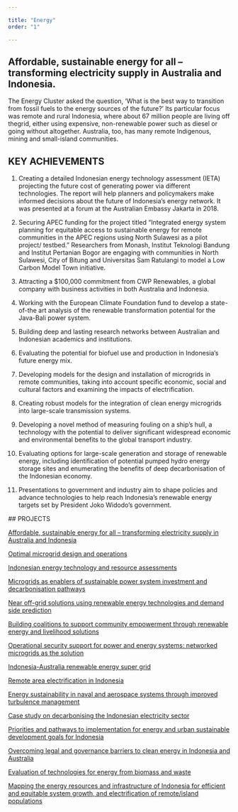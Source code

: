 ```yaml
---

title: "Energy"
order: "1"

---
```

<div id="top-target"></div>

## Affordable, sustainable energy for all – transforming electricity supply in Australia and Indonesia.

The Energy Cluster asked the question, ‘What is the best way to transition from fossil fuels to the energy sources of the future?’ Its particular focus was remote and rural Indonesia, where about 67 million people are living off thegrid, either using expensive, non-renewable
power such as diesel or going without altogether.
Australia, too, has many remote Indigenous, mining and small-island communities.

## KEY ACHIEVEMENTS
1. Creating a detailed Indonesian energy technology assessment (IETA) projecting the future cost of generating power via different technologies. The report will help planners and policymakers make informed decisions about the future of Indonesia’s energy network. It was presented at a forum at the Australian Embassy Jakarta in 2018.

2. Securing APEC funding for the project titled “Integrated energy system planning for equitable access to sustainable energy for remote communities in the APEC regions using North Sulawesi as a pilot project/ testbed.” Researchers from Monash, Institut Teknologi Bandung and Institut Pertanian Bogor are engaging with communities in North Sulawesi, City of Bitung and Universitas Sam Ratulangi to model a Low Carbon Model Town initiative.

3. Attracting a $100,000 commitment from CWP Renewables, a global company with business activities in both Australia and Indonesia.

4. Working with the European Climate Foundation fund to develop a state-of-the art analysis of the renewable transformation potential for the Java-Bali power system.

4. Building deep and lasting research networks between Australian and Indonesian academics and institutions.

4. Evaluating the potential for biofuel use and production in Indonesia’s future energy mix.

4. Developing models for the design and installation of microgrids in remote communities, taking into account specific economic, social and cultural factors and examining the impacts of electrification.

4. Creating robust models for the integration of clean energy microgrids into large-scale transmission systems.

4. Developing a novel method of measuring fouling on a ship’s hull, a technology with the potential to deliver significant widespread economic and environmental benefits to the global transport industry.

4. Evaluating options for large-scale generation and storage of renewable energy, including identification of potential pumped hydro energy storage sites and enumerating the benefits of deep decarbonisation of the Indonesian economy.

4. Presentations to government and industry aim to shape policies and advance technologies to help reach Indonesia’s renewable energy targets set by President Joko Widodo’s government.

<div id="bot-target"></div>
## PROJECTS

[Affordable, sustainable energy for all – transforming electricity supply in Australia and Indonesia](#)

[Optimal microgrid design and operations](#)

[Indonesian energy technology and resource assessments](#)

[Microgrids as enablers of sustainable power system investment and decarbonisation pathways](#)

[Near off-grid solutions using renewable energy technologies and demand side prediction](#)

[Building coalitions to support community empowerment through renewable energy and livelihood solutions](#)

[Operational security support for power and energy systems: networked microgrids as the solution](#)

[Indonesia-Australia renewable energy super grid](#)

[Remote area electrification in Indonesia](#)

[Energy sustainability in naval and aerospace systems through improved turbulence management](#)

[Case study on decarbonising the Indonesian electricity sector](#)

[Priorities and pathways to implementation for energy and urban sustainable development goals for Indonesia](#)

[Overcoming legal and governance barriers to clean energy in Indonesia and Australia](#)

[Evaluation of technologies for energy from biomass and waste](#)

[Mapping the energy resources and infrastructure of Indonesia for efficient and equitable system growth, and electrification of remote/island populations](#)
